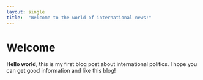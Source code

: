 ```yaml
---
layout: single
title:  "Welcome to the world of international news!"
---
```


# Welcome

**Hello world**, this is my first blog post about international politics.
I hope you can get good information and like this blog!
